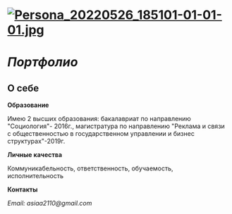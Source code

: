 # [![Persona_20220526_185101-01-01-01.jpg](https://ltdfoto.ru/images/2022/12/07/Persona_20220526_185101-01-01-01.jpg)](https://ltdfoto.ru/image/XfdzLd) 

# *Портфолио*

## **О себе**

**Образование**

Имею 2 высших образования: бакалавриат по направлению "Социология"- 2016г., магистратура по направлению "Реклама и связи с общественностью в государственном управлении и бизнес структурах"-2019г.

**Личные качества**

Коммуникабельность,
ответственность, обучаемость, исполнительность

**Контакты**

_Email: asiaa2110@gmail.com_
